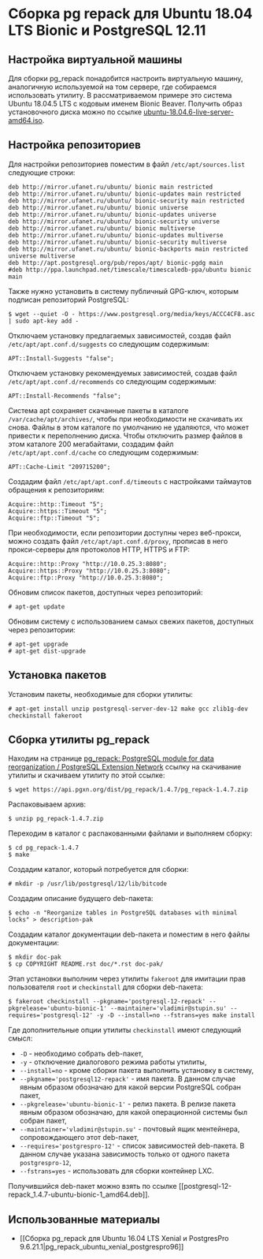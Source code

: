 Сборка pg repack для Ubuntu 18.04 LTS Bionic и PostgreSQL 12.11
===============================================================

Настройка виртуальной машины
----------------------------

Для сборки pg_repack понадобится настроить виртуальную машину, аналогичную используемой на том сервере, где собираемся использовать утилиту. В рассматриваемом примере это система Ubuntu 18.04.5 LTS с кодовым именем Bionic Beaver. Получить образ установочного диска можно по ссылке [ubuntu-18.04.6-live-server-amd64.iso](http://www.releases.ubuntu.com/bionic/ubuntu-18.04.6-live-server-amd64.iso).

Настройка репозиториев
----------------------

Для настройки репозиториев поместим в файл `/etc/apt/sources.list` следующие строки:

    deb http://mirror.ufanet.ru/ubuntu/ bionic main restricted
    deb http://mirror.ufanet.ru/ubuntu/ bionic-updates main restricted
    deb http://mirror.ufanet.ru/ubuntu/ bionic-security main restricted
    deb http://mirror.ufanet.ru/ubuntu/ bionic universe
    deb http://mirror.ufanet.ru/ubuntu/ bionic-updates universe
    deb http://mirror.ufanet.ru/ubuntu/ bionic-security universe
    deb http://mirror.ufanet.ru/ubuntu/ bionic multiverse
    deb http://mirror.ufanet.ru/ubuntu/ bionic-updates multiverse
    deb http://mirror.ufanet.ru/ubuntu/ bionic-security multiverse
    deb http://mirror.ufanet.ru/ubuntu/ bionic-backports main restricted universe multiverse
    deb http://apt.postgresql.org/pub/repos/apt/ bionic-pgdg main
    #deb http://ppa.launchpad.net/timescale/timescaledb-ppa/ubuntu bionic main

Также нужно установить в систему публичный GPG-ключ, которым подписан репозиторий PostgreSQL:

    $ wget --quiet -O - https://www.postgresql.org/media/keys/ACCC4CF8.asc | sudo apt-key add -

Отключаем установку предлагаемых зависимостей, создав файл `/etc/apt/apt.conf.d/suggests` со следующим содержимым:

    APT::Install-Suggests "false";

Отключаем установку рекомендуемых зависимостей, создав файл `/etc/apt/apt.conf.d/recommends` со следующим содержимым:

    APT::Install-Recommends "false";

Система apt сохраняет скачанные пакеты в каталоге `/var/cache/apt/archives/`, чтобы при необходимости не скачивать их снова. Файлы в этом каталоге по умолчанию не удаляются, что может привести к переполнению диска. Чтобы отключить размер файлов в этом каталоге 200 мегабайтами, создадим файл `/etc/apt/apt.conf.d/cache` со следующим содержимым:

    APT::Cache-Limit "209715200";

Создадим файл `/etc/apt/apt.conf.d/timeouts` с настройками таймаутов обращения к репозиториям:

    Acquire::http::Timeout "5";
    Acquire::https::Timeout "5";
    Acquire::ftp::Timeout "5";

При необходимости, если репозитории доступны через веб-прокси, можно создать файл `/etc/apt/apt.conf.d/proxy`, прописав в него прокси-серверы для протоколов HTTP, HTTPS и FTP:

    Acquire::http::Proxy "http://10.0.25.3:8080";
    Acquire::https::Proxy "http://10.0.25.3:8080";
    Acquire::ftp::Proxy "http://10.0.25.3:8080";

Обновим список пакетов, доступных через репозиторий:

    # apt-get update

Обновим систему с использованием самых свежих пакетов, доступных через репозитории:

    # apt-get upgrade
    # apt-get dist-upgrade

Установка пакетов
-----------------

Установим пакеты, необходимые для сборки утилиты:

    # apt-get install unzip postgresql-server-dev-12 make gcc zlib1g-dev checkinstall fakeroot

Сборка утилиты pg_repack
------------------------

Находим на странице [pg_repack: PostgreSQL module for data reorganization / PostgreSQL Extension Network](https://pgxn.org/dist/pg_repack/) ссылку на скачивание утилиты и скачиваем утилиту по этой ссылке:

    $ wget https://api.pgxn.org/dist/pg_repack/1.4.7/pg_repack-1.4.7.zip

Распаковываем архив:

    $ unzip pg_repack-1.4.7.zip

Переходим в каталог с распакованными файлами и выполняем сборку:

    $ cd pg_repack-1.4.7
    $ make

Создадим каталог, который потребуется для сборки:

    # mkdir -p /usr/lib/postgresql/12/lib/bitcode

Создадим описание будущего deb-пакета:

    $ echo -n "Reorganize tables in PostgreSQL databases with minimal locks" > description-pak

Создадим каталог документации deb-пакета и поместим в него файлы документации:

    $ mkdir doc-pak
    $ cp COPYRIGHT README.rst doc/*.rst doc-pak/

Этап установки выполним через утилиты `fakeroot` для имитации прав пользователя `root` и `checkinstall` для сборки deb-пакета:

    $ fakeroot checkinstall --pkgname='postgresql-12-repack' --pkgrelease='ubuntu-bionic-1' --maintainer='vladimir@stupin.su' --requires='postgresql-12' -y -D --install=no --fstrans=yes make install

Где дополнительные опции утилиты `checkinstall` имеют следующий смысл:

* `-D` - необходимо собрать deb-пакет,
* `-y` - отключение диалогового режима работы утилиты,
* `--install=no` - кроме сборки пакета выполнить установку в систему,
* `--pkgname='postgresql12-repack'` - имя пакета. В данном случае явным образом обозначаю для какой версии PostgreSQL собран пакет,
* `--pkgrelease='ubuntu-bionic-1'` - релиз пакета. В релизе пакета явным образом обозначаю, для какой операционной системы был собран пакет,
* `--maintainer='vladimir@stupin.su'` - почтовый ящик ментейнера, сопровождающего этот deb-пакет,
* `--requires='postgrespro-12'` - список зависимостей deb-пакета. В данном случае указана зависимость только от одного пакета `postgrespro-12`,
* `--fstrans=yes` - использовать для сборки контейнер LXC.

Получившийся deb-пакет можно взять по ссылке [[postgresql-12-repack_1.4.7-ubuntu-bionic-1_amd64.deb]].

Использованные материалы
------------------------

* [[Сборка pg_repack для Ubuntu 16.04 LTS Xenial и PostgresPro 9.6.21.1|pg_repack_ubuntu_xenial_postgrespro96]]
